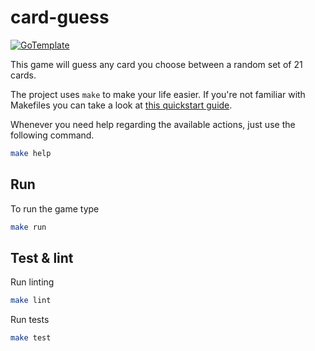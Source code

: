 # card-guess

[![GoTemplate](https://img.shields.io/badge/go/template-black?logo=go)](https://github.com/SchwarzIT/go-template)

This game will guess any card you choose between a random set of 21 cards.

The project uses `make` to make your life easier. If you're not familiar with Makefiles you can take a look at [this quickstart guide](https://makefiletutorial.com).

Whenever you need help regarding the available actions, just use the following command.

```bash
make help
```

## Run

To run the game type

```bash
make run
```

## Test & lint

Run linting

```bash
make lint
```

Run tests

```bash
make test
```
